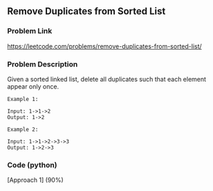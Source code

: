 ## Remove Duplicates from Sorted List

### Problem Link

https://leetcode.com/problems/remove-duplicates-from-sorted-list/

### Problem Description 

Given a sorted linked list, delete all duplicates such that each element appear only once.

```
Example 1:

Input: 1->1->2
Output: 1->2

```

```
Example 2:

Input: 1->1->2->3->3
Output: 1->2->3

```


### Code (python)

[Approach 1] (90%)

```python

```